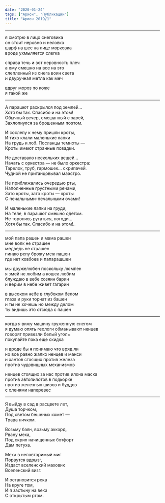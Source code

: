 ```yaml
---
date: "2020-01-24"
tags: ["Арион", "Публикации"]
title: "Арион 2019/1"
---
```


***

я смотрю в лицо снеговика<br>
он стоит неровно и неловко<br>
шарф на шее на лице морковка<br>
вроде ухмыляется слегка<br>

справа течь и вот неровность плеч<br>
а ему смешно на все на это<br>
слепленный из снега воин света<br>
и двуручная метла как меч<br>

вдруг мороз по коже<br>
я такой же<br>

***

А парашют раскрылся под землей…<br>
Хотя бы так. Спасибо и на этом!<br>
Обычный вечер, смешанный с зарей,<br>
Захлопнулся за брошенным поэтом.<br>

И сослепу к нему пришли кроты,<br>
И тихо клали маленькие лапки<br>
На грудь и лоб. Посланцы темноты —<br>
Кроты имеют странные повадки.<br>

Не доставало нескольких вещей…<br>
Начать с оркестра — не было оркестра:<br>
Тарелок, труб, гармошек… скрипачей.<br>
Чудной не пританцовывал маэстро.<br>

Не приближались очередью рты,<br>
Наполненные грустными речами,<br>
Зато кроты, зато кроты — кроты<br>
С печальными-печальными очами!<br>

И маленькие лапки на груди,<br>
На теле, в парашют смешно одетом.<br>
Не торопись ругаться, погоди…<br>
Хотя бы так. Спасибо и на этом!..<br>

***

мой папа рашен и мама рашен<br>
мне волк не страшен<br>
медведь не страшен<br>
пинаю репу брожу меж пашен<br>
где нет ковбоев и папарашшен<br>
 
мы дружелюбен поскольку люмпен<br>
я змей не любим а кошек любим<br>
блуждаю в вебе хозяин барин<br>
и верим в небе живет гагарин<br>

в высоком небе в глубоком белом<br>
глаза и руки торчат из башен<br>
и ты не хочешь но между делом<br>
ты видишь это отсюда с пашен<br>

***

когда я вижу машину груженную снегом<br>
я думаю опять геологи обманывают ненцев<br>
говорят привезли белый уголь<br>
покупайте пока еще скидка<br>

и вроде бы я понимаю что вряд ли<br>
но все равно жалко ненцев и манси<br>
и хантов стоящих против железа<br>
против чудовищных механизмов<br>

ненцев стоящих за нас против илона маска<br>
против автопилотов в подкорке<br>
против железных шивов и буддов<br>
с оленями наперевес<br>

***

Я выйду в сад в расцвете лет,<br>
Душа торчком,<br>
Под светом бешеных комет —<br>
Трава ничком.<br>

Возьму баян, возьму аккорд,<br>
Рвану меха,<br>
Под скрип начищенных ботфорт<br>
Дам петуха.<br>

Меха в неповторимый миг<br>
Порвутся вдрызг,<br>
Издаст вселенский маховик<br>
Вселенский визг.<br>

И остановится река<br>
На круге том,<br>
И я застыну на века<br>
С открытым ртом.<br>